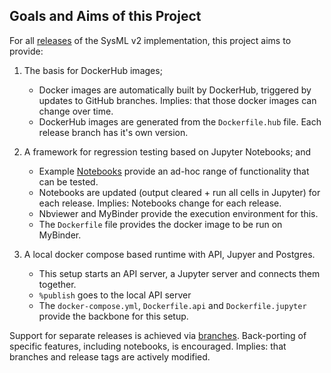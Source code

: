 ## Goals and Aims of this Project

For all [releases](https://github.com/Systems-Modeling/SysML-v2-Release/releases) of the SysML v2 implementation, this project aims to provide:

1. The basis for DockerHub images;

    - Docker images are automatically built by DockerHub, triggered by updates to GitHub branches. Implies: that those docker images can change over time. 
    - DockerHub images are generated from the `Dockerfile.hub` file. Each release branch has it's own version.
    
2. A framework for regression testing based on Jupyter Notebooks; and

    - Example [Notebooks](https://github.com/gorenje/sysmlv2-jupyter-docker/tree/main/notebooks) provide an ad-hoc range of functionality that can be tested. 
    - Notebooks are updated (output cleared + run all cells in Jupyter) for each release. Implies: Notebooks change for each release.
    - Nbviewer and MyBinder provide the execution environment for this.
    - The `Dockerfile` file provides the docker image to be run on MyBinder.

3. A local docker compose based runtime with API, Jupyer and Postgres.

    - This setup starts an API server, a Jupyter server and connects them together. 
    - `%publish` goes to the local API server
    - The `docker-compose.yml`, `Dockerfile.api` and `Dockerfile.jupyter` provide the backbone for this setup.

Support for separate releases is achieved via [branches](https://github.com/gorenje/sysmlv2-jupyter-docker/branches). Back-porting of specific features, including notebooks, is encouraged. Implies: that branches and release tags are actively modified.